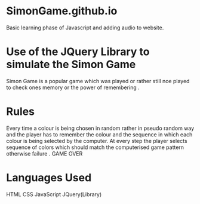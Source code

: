 # SimonGame.github.io

Basic learning phase of Javascript and adding audio to website.

# Use of the JQuery Library to simulate the Simon Game
Simon Game is a popular game which was played or rather still noe played to check ones memory 
or the power of remembering .

# Rules
Every time a colour is being chosen in random rather in pseudo random way and the player has to remember the colour and the sequence in which each
colour is being selected by the computer.
At every step the player selects sequence of colors which should match the computerised game pattern otherwise failure .
GAME OVER

# Languages Used 
HTML
CSS
JavaScript
JQuery(Library)

